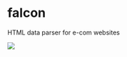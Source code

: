 falcon
======
HTML data parser for e-com websites

![](https://th.bing.com/th/id/OIG4.PDJ2up0hUTuC8Xg6CHCM?pid=ImgGn)
